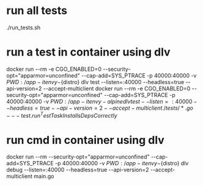 # run all tests
./run_tests.sh

# run a test in container using dlv
docker run --rm -e CGO_ENABLED=0 --security-opt="apparmor=unconfined" --cap-add=SYS_PTRACE -p 40000:40000 -v $PWD:/app -it envy-${distro} dlv test --listen=:40000 --headless=true --api-version=2 --accept-multiclient <location of test file>
docker run --rm -e CGO_ENABLED=0 --security-opt="apparmor=unconfined" --cap-add=SYS_PTRACE -p 40000:40000 -v $PWD:/app -it envy-alpine dlv test --listen=:40000 --headless=true --api-version=2 --accept-multiclient ./tests/*.go -- -test.run ^TestTaskInstallsDepsCorrectly$ 

# run cmd in container using dlv
docker run --rm --security-opt="apparmor=unconfined" --cap-add=SYS_PTRACE -p 40000:40000 -v $PWD:/app -it envy-${distro} dlv debug --listen=:40000 --headless=true --api-version=2 --accept-multiclient main.go
